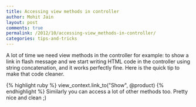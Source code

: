 ```yaml
---
title: Accessing view methods in controller
author: Mohit Jain
layout: post
comments: true
permalink: /2012/10/accessing-view_methods-in-controller/
categories: tips-and-tricks
---
```

A lot of time we need view methods in the controller for example: to show a link in flash message and we start writing HTML code in the controller using string concatenation, and it works perfectly fine. Here is the quick tip to make that code cleaner.

{% highlight ruby %}
view_context.link_to("Show", @product)
{% endhighlight %}
Similarly you can access a lot of other methods too. Pretty nice and clean ;)

